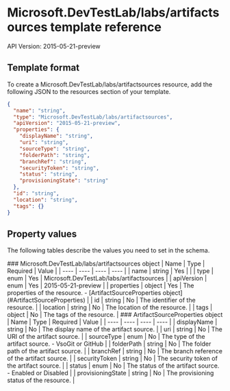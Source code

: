 # Microsoft.DevTestLab/labs/artifactsources template reference
API Version: 2015-05-21-preview
## Template format

To create a Microsoft.DevTestLab/labs/artifactsources resource, add the following JSON to the resources section of your template.

```json
{
  "name": "string",
  "type": "Microsoft.DevTestLab/labs/artifactsources",
  "apiVersion": "2015-05-21-preview",
  "properties": {
    "displayName": "string",
    "uri": "string",
    "sourceType": "string",
    "folderPath": "string",
    "branchRef": "string",
    "securityToken": "string",
    "status": "string",
    "provisioningState": "string"
  },
  "id": "string",
  "location": "string",
  "tags": {}
}
```
## Property values

The following tables describe the values you need to set in the schema.

<a id="Microsoft.DevTestLab/labs/artifactsources" />
### Microsoft.DevTestLab/labs/artifactsources object
|  Name | Type | Required | Value |
|  ---- | ---- | ---- | ---- |
|  name | string | Yes |  |
|  type | enum | Yes | Microsoft.DevTestLab/labs/artifactsources |
|  apiVersion | enum | Yes | 2015-05-21-preview |
|  properties | object | Yes | The properties of the resource. - [ArtifactSourceProperties object](#ArtifactSourceProperties) |
|  id | string | No | The identifier of the resource. |
|  location | string | No | The location of the resource. |
|  tags | object | No | The tags of the resource. |


<a id="ArtifactSourceProperties" />
### ArtifactSourceProperties object
|  Name | Type | Required | Value |
|  ---- | ---- | ---- | ---- |
|  displayName | string | No | The display name of the artifact source. |
|  uri | string | No | The URI of the artifact source. |
|  sourceType | enum | No | The type of the artifact source. - VsoGit or GitHub |
|  folderPath | string | No | The folder path of the artifact source. |
|  branchRef | string | No | The branch reference of the artifact source. |
|  securityToken | string | No | The security token of the artifact source. |
|  status | enum | No | The status of the artifact source. - Enabled or Disabled |
|  provisioningState | string | No | The provisioning status of the resource. |

